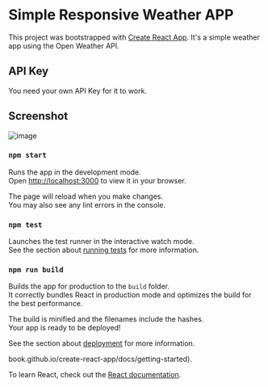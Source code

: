 # Simple Responsive Weather APP

This project was bootstrapped with [Create React App](https://github.com/facebook/create-react-app). It's a simple weather app using the Open Weather API. 

## API Key

You need your own API Key for it to work. 

## Screenshot

![image](https://github.com/paulcfo/weather-app/assets/87904476/236ffec4-63a5-45ae-9437-78c44a00ee26)


### `npm start`

Runs the app in the development mode.\
Open [http://localhost:3000](http://localhost:3000) to view it in your browser.

The page will reload when you make changes.\
You may also see any lint errors in the console.

### `npm test`

Launches the test runner in the interactive watch mode.\
See the section about [running tests](https://facebook.github.io/create-react-app/docs/running-tests) for more information.

### `npm run build`

Builds the app for production to the `build` folder.\
It correctly bundles React in production mode and optimizes the build for the best performance.

The build is minified and the filenames include the hashes.\
Your app is ready to be deployed!

See the section about [deployment](https://facebook.github.io/create-react-app/docs/deployment) for more information.

book.github.io/create-react-app/docs/getting-started).

To learn React, check out the [React documentation](https://reactjs.org/).
